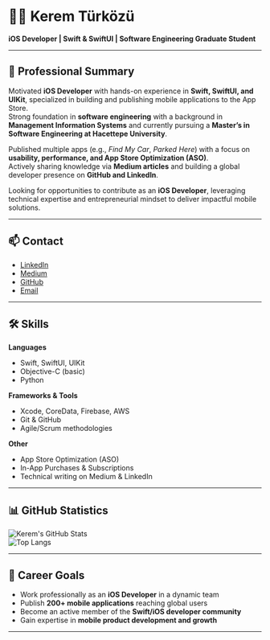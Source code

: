 # 👨‍💻 Kerem Türközü

**iOS Developer | Swift & SwiftUI | Software Engineering Graduate Student**

---

## 📝 Professional Summary

Motivated **iOS Developer** with hands-on experience in **Swift, SwiftUI, and UIKit**, specialized in building and publishing mobile applications to the App Store.  
Strong foundation in **software engineering** with a background in **Management Information Systems** and currently pursuing a **Master’s in Software Engineering at Hacettepe University**.  

Published multiple apps (e.g., *Find My Car*, *Parked Here*) with a focus on **usability, performance, and App Store Optimization (ASO)**.  
Actively sharing knowledge via **Medium articles** and building a global developer presence on **GitHub and LinkedIn**.  

Looking for opportunities to contribute as an **iOS Developer**, leveraging technical expertise and entrepreneurial mindset to deliver impactful mobile solutions.

---

## 📫 Contact
- [LinkedIn](https://www.linkedin.com/in/keremturkozu/)  
- [Medium](https://medium.com/@keremturkozu)  
- [GitHub](https://github.com/keremturkozu)  
- [Email](mailto:keremturkozu@gmail.com)  

---

## 🛠️ Skills

**Languages**  
- Swift, SwiftUI, UIKit  
- Objective-C (basic)  
- Python  

**Frameworks & Tools**  
- Xcode, CoreData, Firebase, AWS  
- Git & GitHub  
- Agile/Scrum methodologies  

**Other**  
- App Store Optimization (ASO)  
- In-App Purchases & Subscriptions  
- Technical writing on Medium & LinkedIn  

---

## 📊 GitHub Statistics

![Kerem's GitHub Stats](https://github-readme-stats.vercel.app/api?username=keremturkozu&show_icons=true&theme=default)  
![Top Langs](https://github-readme-stats.vercel.app/api/top-langs/?username=keremturkozu&layout=compact&theme=default)  

---

## 🎯 Career Goals

- Work professionally as an **iOS Developer** in a dynamic team  
- Publish **200+ mobile applications** reaching global users  
- Become an active member of the **Swift/iOS developer community**  
- Gain expertise in **mobile product development and growth**  

---
